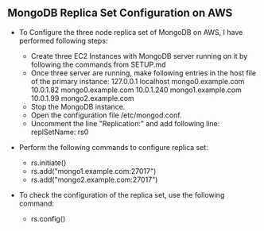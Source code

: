 ## MongoDB Replica Set Configuration on AWS
* To Configure the three node replica set of MongoDB on AWS, I have performed following steps:
	* Create three EC2 Instances with MongoDB server running on it by following the commands from SETUP.md
	* Once three server are running, make following entries in the host file of the primary instance:
	127.0.0.1 localhost mongo0.example.com
	10.0.1.82 mongo0.example.com
	10.0.1.240 mongo1.example.com
	10.0.1.99 mongo2.example.com
	* Stop the MongoDB instance.
	* Open the configuration file /etc/mongod.conf.
	* Uncomment the line "Replication:" and add following line:
	replSetName: rs0

* Perform the following commands to configure replica set:
	* rs.initiate()
	* rs.add("mongo1.example.com:27017")
	* rs.add("mongo2.example.com:27017")

* To check the configuration of the replica set, use the following command:
	* rs.config()



